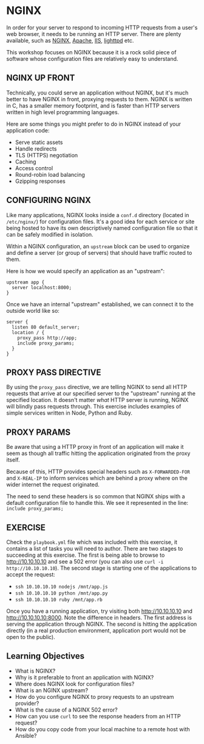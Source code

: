 # NGINX

In order for your server to respond to incoming HTTP requests from a user's web
browser, it needs to be running an HTTP server. There are plenty available, such
as [NGINX], [Apache], [IIS], [lighttpd] etc.

This workshop focuses on NGINX because it is a rock solid piece of software
whose configuration files are relatively easy to understand.

## NGINX UP FRONT

Technically, you could serve an application without NGINX, but it's much better
to have NGINX in front, proxying requests to them. NGINX is written in C, has a smaller memory footprint, and is faster than HTTP servers written in high level programming languages.

Here are some things you might prefer to do in NGINX instead of your application code:

- Serve static assets
- Handle redirects
- TLS (HTTPS) negotiation
- Caching
- Access control
- Round-robin load balancing
- Gzipping responses

## CONFIGURING NGINX

Like many applications, NGINX looks inside a `conf.d` directory (located in
`/etc/nginx/`) for configuration files. It's a good idea for each service or
site being hosted to have its own descriptively named configuration file so
that it can be safely modified in isolation.

Within a NGINX configuration, an `upstream` block can be used to organize and
define a server (or group of servers) that should have traffic routed to them.

Here is how we would specify an application as an "upstream":

```
upstream app {
  server localhost:8000;
}
```

Once we have an internal "upstream" established, we can connect it to the
outside world like so:

```
server {
  listen 80 default_server;
  location / {
    proxy_pass http://app;
    include proxy_params;
  }
}
```

## PROXY PASS DIRECTIVE

By using the `proxy_pass` directive, we are telling NGINX to send all HTTP
requests that arrive at our specified server to the "upstream" running at the
specified location. It doesn't matter *what* HTTP server is running, NGINX will
blindly pass requests through. This exercise includes examples of simple
services written in Node, Python and Ruby.

## PROXY PARAMS

Be aware that using a HTTP proxy in front of an application will make it seem as
though all traffic hitting the application originated from the proxy itself.

Because of this, HTTP provides special headers such as `X-FORWARDED-FOR` and
`X-REAL-IP` to inform services which are behind a proxy where on the wider
internet the request originated.

The need to send these headers is so common that NGINX ships with a default
configuration file to handle this. We see it represented in the line:
`include proxy_params;`

## EXERCISE

Check the `playbook.yml` file which was included with this exercise, it contains
a list of tasks you will need to author. There are two stages to succeeding at
this exercise. The first is being able to browse to http://10.10.10.10 and see a
502 error (you can also use `curl -i http://10.10.10.10`). The second stage is
starting one of the applications to accept the request:

- `ssh 10.10.10.10 nodejs /mnt/app.js`
- `ssh 10.10.10.10 python /mnt/app.py`
- `ssh 10.10.10.10 ruby /mnt/app.rb`

Once you have a running application, try visiting both http://10.10.10.10 and
http://10.10.10.10:8000. Note the difference in headers. The first address is
serving the application through NGINX. The second is hitting the application
directly (in a real production environment, application port would not be open
to the public).

## Learning Objectives

- What is NGINX?
- Why is it preferable to front an application with NGINX?
- Where does NGINX look for configuration files?
- What is an NGINX upstream?
- How do you configure NGINX to proxy requests to an upstream provider?
- What is the cause of a NGINX 502 error?
- How can you use `curl` to see the response headers from an HTTP request?
- How do you copy code from your local machine to a remote host with Ansible?

[NGINX]: http://nginx.org
[Apache]: http://httpd.apache.org
[IIS]: http://www.iis.net/
[lighttpd]: https://www.lighttpd.net/
